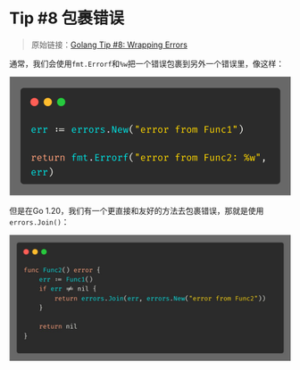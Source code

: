 # Tip #8 包裹错误

>  原始链接：[Golang Tip #8: Wrapping Errors](https://twitter.com/func25/status/1729768084100300945)
>

通常，我们会使用`fmt.Errorf`和`%w`把一个错误包裹到另外一个错误里，像这样：

![](./images/008/008_01.png)

但是在Go 1.20，我们有一个更直接和友好的方法去包裹错误，那就是使用`errors.Join()`：

![](./images/008/008_02.jpg)